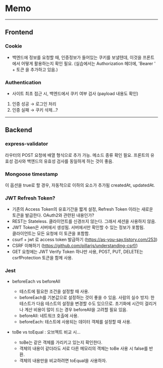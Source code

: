 # Memo

---

## Frontend

### Cookie

- 백엔드에 정보를 요청할 때, 인증정보가 들어있는 쿠키를 보낼텐데,
  이것을 프론트에서 어떻게 활용하는지 확인 필요.
  (실습에서는 Authorization 헤더에, 'Bearer ' + 토큰 을 추가하고 있음.)

### Authentication

- 사이트 최초 접근 시, 백엔드에서 쿠키 여부 검사 (payload 내용도 확인)

1. 인증 성공 → 로그인 처리
2. 인증 실패 → 쿠키 삭제...?

---

## Backend

### express-validator

라우터의 POST 요청에 배열 형식으로 추가 가능. 메소드 종류 확인 필요.
프론트의 유효성 검사와 백엔드의 유효성 검사를 동일하게 하는 것이 좋음.

### Mongoose timestamp

이 옵션을 true로 할 경우, 자동적으로 이하의 요소가 추가됨
createdAt, updatedAt.

### JWT Refresh Token?

- 기존의 Access Token의 유효기간을 짧게 설정, Refresh Token 이라는 새로운 토큰을 발급한다. OAuth2와 관련된 내용인가?
- REST는 Stateless. 클라이언트를 신경쓰지 않는다. 그래서 세션을 사용하지 않음.
- JWT Token은 서버에서 생성됨. 서버에서만 확인할 수 있는 정보가 포함됨.  
  클라이언트는 모든 요청에 이 토큰을 포함함.
- csurf + jwt 로 access token 발급하기 (https://as-you-say.tistory.com/253)
- CSRF 이해하기 (https://github.com/pillarjs/understanding-csrf/)
- GET 요청에는 JWT Verify Token 하나만 사용, POST, PUT, DELETE는 csrfProtection 토큰을 함께 사용.

### Jest

- beforeEach vs beforeAll

  - 테스트에 필요한 조건을 설정할 때 사용.
  - beforeEach를 기본값으로 설정하는 것이 좋을 수 있음.
    사람의 실수 방지: 한 테스트가 다음 테스트의 설정을 변경할 수도 있으므로.
    초기화에 시간이 걸리거나 계산 비용이 많이 드는 경우 beforeAll을 고려할 필요 있음.
  - beforeAll: 네트워크 호출에 사용.
  - beforeEach: 테스트에 사용되는 데이터 객체를 설정할 때 사용.

- toBe vs toEqual : 오브젝트 비교 시...
  - toBe는 같은 객체를 가리키고 있는지 확인한다.
  - 객체의 내용이 같더라도 서로 다른 메모리의 객체는 toBe 사용 시 false를 반환.
  - 객체의 내용만을 비교하려면 toEqual을 사용하자.
